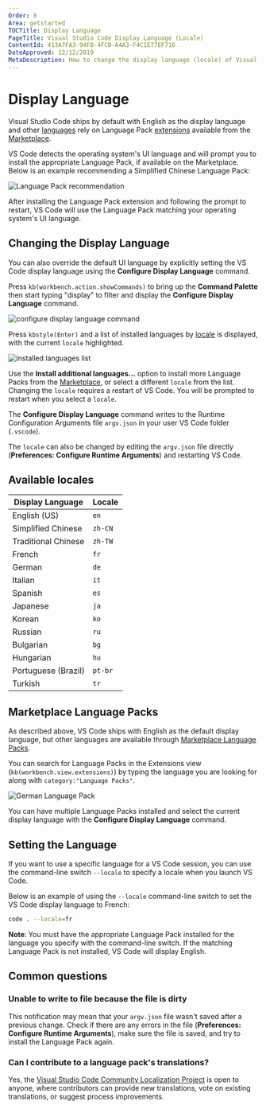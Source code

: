 ```yaml
---
Order: 8
Area: getstarted
TOCTitle: Display Language
PageTitle: Visual Studio Code Display Language (Locale)
ContentId: 413A7FA3-94F8-4FCB-A4A3-F4C1E77EF716
DateApproved: 12/12/2019
MetaDescription: How to change the display language (locale) of Visual Studio Code.
---
```

# Display Language

Visual Studio Code ships by default with English as the display language and other [languages](#available-locales) rely on Language Pack [extensions](/docs/editor/extension-gallery.md) available from the [Marketplace](https://marketplace.visualstudio.com/search?target=VSCode&category=Language%20Packs&sortBy=Downloads).

 VS Code detects the operating system's UI language and will prompt you to install the appropriate Language Pack, if available on the Marketplace. Below is an example recommending a Simplified Chinese Language Pack:

![Language Pack recommendation](images/locales/lang-pack-recommendation.png)

After installing the Language Pack extension and following the prompt to restart, VS Code will use the Language Pack matching your operating system's UI language.

## Changing the Display Language

You can also override the default UI language by explicitly setting the VS Code display language using the **Configure Display Language** command.

Press `kb(workbench.action.showCommands)` to bring up the **Command Palette** then start typing "display" to filter and display the **Configure Display Language** command.

![configure display language command ](images/locales/configure-language-command.png)

Press `kbstyle(Enter)` and a list of installed languages by [locale](#available-locales) is displayed, with the current `locale` highlighted.

![installed languages list](images/locales/installed-languages-list.png)

Use the **Install additional languages...** option to install more Language Packs from the [Marketplace](https://marketplace.visualstudio.com/search?target=VSCode&category=Language%20Packs&sortBy=Downloads), or select a different `locale` from the list. Changing the `locale` requires a restart of VS Code. You will be prompted to restart when you select a `locale`.

The **Configure Display Language** command writes to the Runtime Configuration Arguments file `argv.json` in your user VS Code folder (`.vscode`).

The `locale` can also be changed by editing the `argv.json` file directly (**Preferences: Configure Runtime Arguments**) and restarting VS Code.

## Available locales

Display Language | Locale
-----------------|-------
English (US) | `en`
Simplified Chinese | `zh-CN`
Traditional Chinese | `zh-TW`
French | `fr`
German | `de`
Italian | `it`
Spanish | `es`
Japanese | `ja`
Korean | `ko`
Russian | `ru`
Bulgarian | `bg`
Hungarian | `hu`
Portuguese (Brazil) | `pt-br`
Turkish | `tr`

## Marketplace Language Packs

As described above, VS Code ships with English as the default display language, but other languages are available through [Marketplace Language Packs](https://marketplace.visualstudio.com/search?target=VSCode&category=Language%20Packs&sortBy=Downloads).

You can search for Language Packs in the Extensions view (`kb(workbench.view.extensions)`) by typing the language you are looking for along with `category:"Language Packs"`.

![German Language Pack](images/locales/german-language-pack.png)

You can have multiple Language Packs installed and select the current display language with the **Configure Display Language** command.

## Setting the Language

If you want to use a specific language for a VS Code session, you can use the command-line switch `--locale` to specify a locale when you launch VS Code.

Below is an example of using the `--locale` command-line switch to set the VS Code display language to French:

```bash
code . --locale=fr
```

**Note**: You must have the appropriate Language Pack installed for the language you specify with the command-line switch. If the matching Language Pack is not installed, VS Code will display English.

## Common questions

### Unable to write to file because the file is dirty

This notification may mean that your `argv.json` file wasn't saved after a previous change. Check if there are any errors in the file (**Preferences: Configure Runtime Arguments**), make sure the file is saved, and try to install the Language Pack again.

### Can I contribute to a language pack's translations?

Yes, the [Visual Studio Code Community Localization Project](https://aka.ms/vscodeloc) is open to anyone, where contributors can provide new translations, vote on existing translations, or suggest process improvements.
